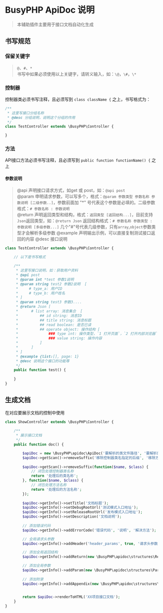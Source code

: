 BusyPHP ApiDoc 说明
===============

> 本辅助插件主要用于接口文档自动化生成

## 书写规范

### 保留关键字

> `@`、`#`、`*` <br />
> 书写中如果必须使用以上关键字，请转义输入，如：`\@`，`\#`，`\*`

### 控制器

控制器类必须书写注释，且必须写到 `class className {` 之上，书写格式为：

```php
/**
 * 这里写接口分组名称
 * @desc 分组说明，说明这个分组的作用
 */
class TestController extends \BusyPHP\Controller {

}
```

### 方法

API接口方法必须书写注释，且必须写到 `public function functionName() {` 之上

#### 参数说明

> @api 声明接口请求方式，如get 或 post，如：`@api post`<br />
> @param 申明请求参数，可以写多个，格式：`@param 参数类型 参数名称 参数说明 [二级参数..]`，参数前面加 "*" 号代表这个参数是必填的。二级参数格式：`# 参数名称 : 参数说明`<br />
> @return 声明返回类型和结构，格式：`返回类型 [返回结构...]`，目前支持 `Json`返回类型，如：`@return Json` 返回结构格式：`# 参数名称 参数类型 : 参数说明 [多级参数...]` 几个"#"号代表几级参数，只有`array`,`object`参数类型才会解析多级参数
> @example 声明输出示例，可以直接复制测试接口返回的内容
> @desc 接口说明


```php
class TestController extends \BusyPHP\Controller {
    
    // 以下是书写格式

    /**
     * 这里写接口说明，如：获取用户资料
     * @api post
     * @param int *test 参数1说明
     * @param string test2 参数2说明  [
     *     # type_a: 用户ID
     *     # type_b: 用户姓名
     * ]
     * @param string test3 参数3....
     * @return Json [
     *      # list array: 消息集合  [
     *          ## id string: 消息ID
     *          ## title string: 消息标题
     *          ## read boolean: 是否已读
     *          ## operate object: 操作结构 [
     *              ### type int: 操作类型，`1 打开页面`，`2 打开内部浏览器`，`3 打开外部浏览器`
     *              ### value string: 操作内容
     *          ]
     *      ]
     * ]
     * @example {list:[], page: 1}
     * @desc 说明这个接口的功能等
     */
    public function test() {
    
    }
}
```

## 生成文档

在对应要展示文档的控制中使用

```php
class ShowController extends \BusyPHP\Controller {
    
    /**
     * 展示接口文档
     */
    public function doc() {

        $apiDoc = new \BusyPHP\apidoc\ApiDoc('要解析的类文件路径', '要解析的类名等');
        $apiDoc->getScan()->removeSuffix('移除控制器类名指定的后缀', '移除方法名指定的后缀');
    
        $apiDoc->getScan()->removeSuffix(function($name, $class) {
            // 闭包处理控制器类名称
            return '处理后的类名称';
        }, function($name, $class) {
            // 闭包处理方法名称
            return '处理后的方法名称';
        });
    
        $apiDoc->getInfo()->setTitle('文档标题');            
        $apiDoc->getInfo()->setDebugRootUrl('测试模式入口地址');            
        $apiDoc->getInfo()->setReleaseRootUrl('发布模式入口地址');            
        $apiDoc->getInfo()->setDescription('文档说明'); 
    
        // 添加错误代码
        $apiDoc->getInfo()->addErrorCode('错误代码', '说明', '解决方法');

        // 全局请求头参数            
        $apiDoc->getInfo()->addHeader('header_params', true, '请求头参数说明');

        // 添加全局返回结构
        $apiDoc->getInfo()->addReturn(new \BusyPHP\apidoc\structures\ReturnItem('参数', '类型', new \BusyPHP\apidoc\structures\DataStructure('参数说明')));

        // 添加全局参数        
        $apiDoc->getInfo()->addParam(new \BusyPHP\apidoc\structures\ParamItem('param1', 'boolean', true, new \BusyPHP\apidoc\structures\DataStructure('参数说明'))); 
           
        // 添加附录        
        $apiDoc->getInfo()->addAppendix(new \BusyPHP\apidoc\structures\AppendixItem('附录1', '附录1描述'));            

        
        return $apiDoc->renderToHTML('XX项目接口文档');
    }
}
```